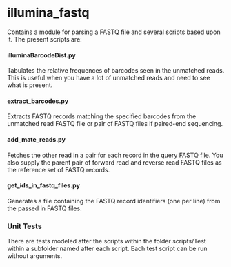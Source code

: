 # illumina_fastq

Contains a module for parsing a FASTQ file and several scripts based upon it. The present scripts are:

#### illuminaBarcodeDist.py
Tabulates the relative frequences of barcodes seen in the unmatched reads. This is useful when you have a lot of unmatched reads and need to see what is present. 

#### extract_barcodes.py
Extracts FASTQ records matching the specified barcodes from the unmatched read FASTQ file or pair of FASTQ files if paired-end sequencing.

#### add_mate_reads.py
Fetches the other read in a pair for each record in the query FASTQ file. You also supply the parent pair of forward read and reverse read FASTQ files as the reference set of FASTQ records.

#### get_ids_in_fastq_files.py
Generates a file containing the FASTQ record identifiers (one per line) from the passed in FASTQ files.

### Unit Tests
There are tests modeled after the scripts within the folder scripts/Test within a subfolder named after each script. Each test script can be run without arguments. 
